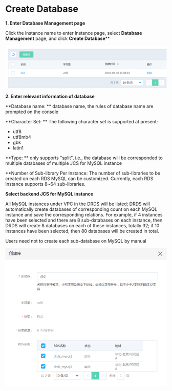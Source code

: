 # Create Database

**1. Enter **Database Management** page**

Click the instance name to enter Instance page, select **Database Management** page, and click **Create Database****

![DB List](../../../../../image/DRDS/db-list.png)


**2. Enter relevant information of database**

**Database name: ** database name, the rules of database name are prompted on the console

**Character Set: ** The following character set is supported at present:
- utf8
- utf8mb4
- gbk
- latin1

**Type: ** only supports "split", i.e., the database will be corresponded to multiple databases of multiple JCS for MySQL instance

**Number of Sub-library Per Instance: The number of sub-libraries to be created on each RDS MySQL can be customized. Currently, each RDS Instance supports 8~64 sub-libraries.

**Select backend JCS for MySQL instance**

All MySQL instances under VPC in the DRDS will be listed; DRDS will automatically create databases of corresponding count on each MySQL instance and save the corresponding relations. For example, if 4 instances have been selected and there are 8 sub-databases on each instance, then DRDS will create 8 databases on each of these instances, totally 32; if 10 instances have been selected, then 80 databases will be created in total.

Users need not to create each sub-database on MySQL by manual

![Create Database 1](../../../../../image/DRDS/create-db-1.png)
